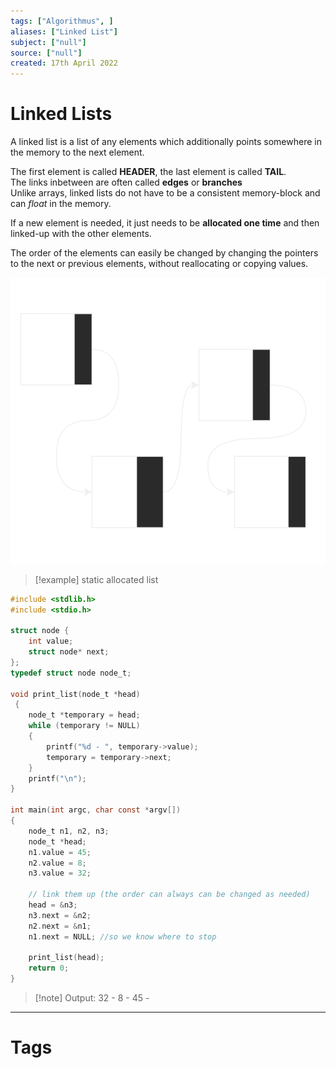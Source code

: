 ```yaml
---
tags: ["Algorithmus", ]
aliases: ["Linked List"]
subject: ["null"]
source: ["null"]
created: 17th April 2022
---
```


# Linked Lists

A linked list is a list of any elements which additionally points somewhere in the memory to the next element.

The first element is called **HEADER**, the last element is called **TAIL**.  
The links inbetween are often called **edges** or **branches**  
Unlike arrays, linked lists do not have to be a consistent memory-block and can *float* in the memory.

If a new element is needed, it just needs to be **allocated one time** and then linked-up with the other elements.

The order of the elements can easily be changed by changing the pointers to the next or previous elements, without reallocating or copying values. 

![525](../assets/singly_linked_list.svg)

> [!example] static allocated list

``` c
#include <stdlib.h>
#include <stdio.h>

struct node {
	int value;
	struct node* next;
};
typedef struct node node_t;

void print_list(node_t *head) 
 {
	node_t *temporary = head;
	while (temporary != NULL)
	{
		printf("%d - ", temporary->value);
		temporary = temporary->next;
	}
	printf("\n");
}

int main(int argc, char const *argv[])
{
	node_t n1, n2, n3;
	node_t *head;
	n1.value = 45;
	n2.value = 8;
	n3.value = 32;

	// link them up (the order can always can be changed as needed)
	head = &n3;
	n3.next = &n2;
	n2.next = &n1;
	n1.next = NULL; //so we know where to stop 

	print_list(head);
	return 0;
}
```

> [!note] Output: 32 - 8 - 45 -

---

# Tags